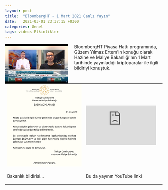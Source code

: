 ```yaml
---
layout: post
title:  "BloombergHT - 1 Mart 2021 Canlı Yayın"
date:   2021-03-01 23:37:15 +0300
categories: Genel
tags: videos Etkinlikler
---
```


<img align="left" src="/assets/BloombergHT-210301_800.jpg" style="width:40%; padding-right:20px"> BloombergHT Piyasa Hattı programında, Güzem Yılmaz Ertem'in konuğu olarak Hazine ve Maliye Bakanlığı'nın 1 Mart tarihinde yayınladığı kriptoparalar ile ilgili bildiriyi konuştuk.  
&nbsp;

<table><tr><td style="width:50%">
<img src="/assets/hazine-maliye-bildiri-210301.png">
</td>
<td style="width:50%">
<iframe width="224" height="126" src="https://www.youtube.com/embed/b_zJXfPPxFE?t=1909" frameborder="0" allowfullscreen></iframe></td></tr>
<tr><td style="width:50%; vertical-align:top">
<p>
Bakanlık bildirisi...  
</p></td>
<td style="width:50%; vertical-align:top">
<p>Bu da yayının YouTube linki</p>
</td></tr> 
</table>
